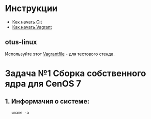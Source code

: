 # Инструкции

* [Как начать Git](git_quick_start.md)
* [Как начать Vagrant](vagrant_quick_start.md)

## otus-linux

Используйте этот [Vagrantfile](Vagrantfile) - для тестового стенда.

# Задача №1 Сборка собственного ядра для CenOS 7

## 1. Информачия о системе:

```cat /etc/*rel*
   uname -a
```   
